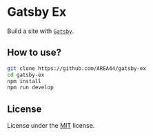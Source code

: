 # Gatsby Ex

Build a site with [`Gatsby`](https://www.gatsbyjs.com).

## How to use?

```bash
git clone https://github.com/AREA44/gatsby-ex
cd gatsby-ex
npm install
npm run develop
```

## License

License under the [MIT](LICENSE) license.
